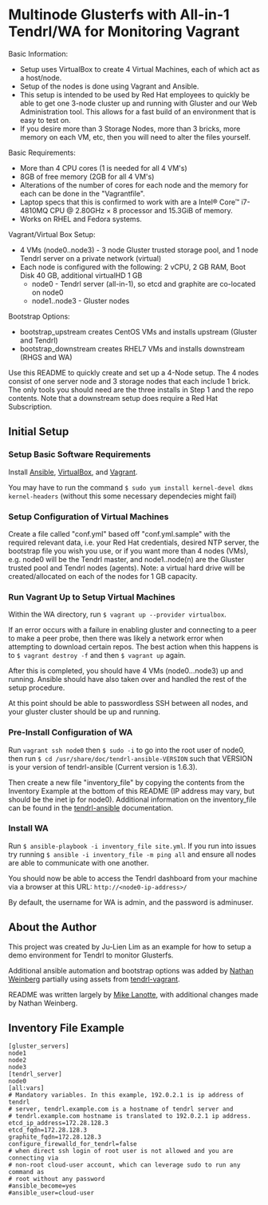# Multinode Glusterfs with All-in-1 Tendrl/WA for Monitoring Vagrant 

Basic Information:
* Setup uses VirtualBox to create 4 Virtual Machines, each of which act as a host/node.
* Setup of the nodes is done using Vagrant and Ansible. 
* This setup is intended to be used by Red Hat employees to quickly be able to get one 3-node cluster up and running with Gluster and our Web Administration tool. This allows for a fast build of an environment that is easy to test on. 
* If you desire more than 3 Storage Nodes, more than 3 bricks, more memory on each VM, etc, then you will need to alter the files yourself. 

Basic Requirements: 
* More than 4 CPU cores (1 is needed for all 4 VM's)
* 8GB of free memory (2GB for all 4 VM's)
* Alterations of the number of cores for each node and the memory for each can be done in the "Vagrantfile". 
* Laptop specs that this is confirmed to work with are a Intel® Core™ i7-4810MQ CPU @ 2.80GHz × 8 processor and 15.3GiB of memory. 
* Works on RHEL and Fedora systems.

Vagrant/Virtual Box Setup:
* 4 VMs (node0..node3) - 3 node Gluster trusted storage pool, and 1 node Tendrl server on a private network (virtual)
* Each node is configured with the following: 2 vCPU, 2 GB RAM, Boot Disk 40 GB, additional virtualHD 1 GB
   * node0 - Tendrl server (all-in-1), so etcd and graphite are co-located on node0
   * node1..node3 - Gluster nodes


Bootstrap Options:
* bootstrap_upstream creates CentOS VMs and installs upstream (Gluster and Tendrl)
* bootstrap_downstream creates RHEL7 VMs and installs downstream (RHGS and WA)

Use this README to quickly create and set up a 4-Node setup. The 4 nodes consist of one server node and 3 storage nodes that each include 1 brick. The only tools you should need are the three installs in Step 1 and the repo contents. Note that a downstream setup does require a Red Hat Subscription.

## Initial Setup

### Setup Basic Software Requirements
Install [Ansible](https://github.com/ansible/ansible), [VirtualBox](https://www.virtualbox.org/wiki/Downloads), and [Vagrant](http://www.vagrantup.com/downloads.html).

You may have to run the command `$ sudo yum install kernel-devel dkms kernel-headers` (without this some necessary dependecies might fail) 

### Setup Configuration of Virtual Machines
Create a file called "conf.yml" based off "conf.yml.sample" with the required relevant data, i.e. your Red Hat credentials, desired NTP server, the bootstrap file you wish you use, or if you want more than 4 nodes (VMs), e.g. node0 will be the Tendrl master, and node1..node(n) are the Gluster trusted pool and Tendrl nodes (agents). Note: a virtual hard drive will be created/allocated on each of the nodes for 1 GB capacity.

### Run Vagrant Up to Setup Virtual Machines
Within the WA directory, run `$ vagrant up --provider virtualbox`.

If an error occurs with a failure in enabling gluster and connecting to a peer to make a peer probe, then there was likely a network error when attempting to download certain repos. The best action when this happens is to `$ vagrant destroy -f` and then `$ vagrant up` again.

After this is completed, you should have 4 VMs (node0...node3) up and running. Ansible should have also taken over and handled the rest of the setup procedure.

At this point should be able to passwordless SSH between all nodes, and your gluster cluster should be up and running.

### Pre-Install Configuration of WA
Run `vagrant ssh node0` then `$ sudo -i` to go into the root user of node0, then run `$ cd /usr/share/doc/tendrl-ansible-VERSION` such that VERSION is your version of tendrl-ansible (Current version is 1.6.3).

Then create a new file "inventory_file" by copying the contents from the Inventory Example at the bottom of this README (IP address may vary, but should be the inet ip for node0). Additional information on the inventory_file can be found in the [tendrl-ansible](https://github.com/Tendrl/tendrl-ansible) documentation.

### Install WA
Run `$ ansible-playbook -i inventory_file site.yml`. If you run into issues try running `$ ansible -i inventory_file -m ping all` and ensure all nodes are able to communicate with one another.

You should now be able to access the Tendrl dashboard from your machine via a browser at this URL: `http://<node0-ip-address>/`

By default, the username for WA is admin, and the password is adminuser.

## About the Author
This project was created by Ju-Lien Lim as an example for how to setup a demo environment for Tendrl to monitor Glusterfs.

Additional ansible automation and bootstrap options was added by [Nathan Weinberg](https://github.com/nathan-weinberg) partially using assets from [tendrl-vagrant](https://github.com/Tendrl/tendrl-vagrant).

README was written largely by [Mike Lanotte](https://github.com/mlanotte1998), with additional changes made by Nathan Weinberg.

## Inventory File Example 

```
[gluster_servers]
node1
node2
node3
[tendrl_server]
node0
[all:vars]
# Mandatory variables. In this example, 192.0.2.1 is ip address of tendrl
# server, tendrl.example.com is a hostname of tendrl server and
# tendrl.example.com hostname is translated to 192.0.2.1 ip address.
etcd_ip_address=172.28.128.3
etcd_fqdn=172.28.128.3
graphite_fqdn=172.28.128.3
configure_firewalld_for_tendrl=false
# when direct ssh login of root user is not allowed and you are connecting via
# non-root cloud-user account, which can leverage sudo to run any command as
# root without any password
#ansible_become=yes
#ansible_user=cloud-user
```
